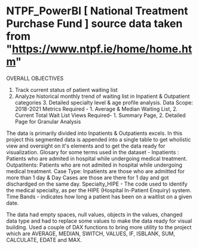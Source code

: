 # NTPF_PowerBI [ National Treatment Purchase Fund ] source data taken from "https://www.ntpf.ie/home/home.htm"
OVERALL OBJECTIVES
1. Track current status of patient waiting list
2. Analyze historical monthly trend of waiting list in Inpatient & Outpatient categories 3. Detailed specialty level & age profile analysis.
Data Scope: 2018-2021
Metrics Required -  1. Average & Median Waiting List, 2. Current Total Wait List
Views Required- 1. Summary Page, 2. Detailed Page for Granular Analysis

The data is primarily divided into Inpatients & Outpatients excels. In this project this segmented data is appended into a single table to get wholistic view and oversight on it's elements and to get the data ready for visualization. Glosary for some terms used in the dataset -
Inpatients : Patients who are admited in hospital while undergoing medical treatment.
Outpatitents: Patients who are not admited in hospital while undergoing medical treatment.
Case Type: Inpatients are those who are admitted for more than 1 day & Day Cases are those are there for 1 day and got dischardged on the same day.
Specialty_HIPE - The code used to identify the medical specialty, as per the HIPE (Hospital In-Patient Enquiry) system.
Time Bands - indicates how long a patient has been on a waitlist on a given date.

The data had empty spaces, null values, objects in the values, changed data type and had to replace some values to make the data ready for visual building. Used a couple of DAX functions to bring more utility to the project which are AVERAGE, MEDIAN, SWITCH, VALUES, IF, ISBLANK, SUM, CALCULATE, EDATE and MAX.
